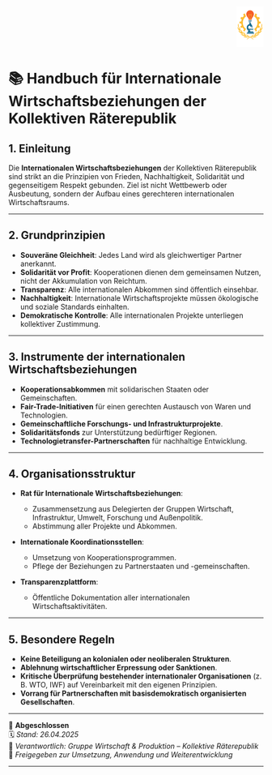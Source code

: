 <p align="right">
  <img src="https://raw.githubusercontent.com/hades-dux/Kollektive-Raeterepublik/main/Meta_und_Systemstruktur/logo_offiziell.png" alt="Logo der Kollektiven Räterepublik" height="80">
</p>

<!--
Autor: Fabio Weidner
Version: 1.0
Sektion: Wirtschaft & Produktion
Veröffentlichung: April 2025
-->

# 📚 Handbuch für Internationale Wirtschaftsbeziehungen der Kollektiven Räterepublik

## 1. Einleitung

Die **Internationalen Wirtschaftsbeziehungen** der Kollektiven Räterepublik sind strikt an die Prinzipien von Frieden, Nachhaltigkeit, Solidarität und gegenseitigem Respekt gebunden. Ziel ist nicht Wettbewerb oder Ausbeutung, sondern der Aufbau eines gerechteren internationalen Wirtschaftsraums.

---

## 2. Grundprinzipien

- **Souveräne Gleichheit**: Jedes Land wird als gleichwertiger Partner anerkannt.
- **Solidarität vor Profit**: Kooperationen dienen dem gemeinsamen Nutzen, nicht der Akkumulation von Reichtum.
- **Transparenz**: Alle internationalen Abkommen sind öffentlich einsehbar.
- **Nachhaltigkeit**: Internationale Wirtschaftsprojekte müssen ökologische und soziale Standards einhalten.
- **Demokratische Kontrolle**: Alle internationalen Projekte unterliegen kollektiver Zustimmung.

---

## 3. Instrumente der internationalen Wirtschaftsbeziehungen

- **Kooperationsabkommen** mit solidarischen Staaten oder Gemeinschaften.
- **Fair-Trade-Initiativen** für einen gerechten Austausch von Waren und Technologien.
- **Gemeinschaftliche Forschungs- und Infrastrukturprojekte**.
- **Solidaritätsfonds** zur Unterstützung bedürftiger Regionen.
- **Technologietransfer-Partnerschaften** für nachhaltige Entwicklung.

---

## 4. Organisationsstruktur

- **Rat für Internationale Wirtschaftsbeziehungen**:
  - Zusammensetzung aus Delegierten der Gruppen Wirtschaft, Infrastruktur, Umwelt, Forschung und Außenpolitik.
  - Abstimmung aller Projekte und Abkommen.

- **Internationale Koordinationsstellen**:
  - Umsetzung von Kooperationsprogrammen.
  - Pflege der Beziehungen zu Partnerstaaten und -gemeinschaften.

- **Transparenzplattform**:
  - Öffentliche Dokumentation aller internationalen Wirtschaftsaktivitäten.

---

## 5. Besondere Regeln

- **Keine Beteiligung an kolonialen oder neoliberalen Strukturen**.
- **Ablehnung wirtschaftlicher Erpressung oder Sanktionen**.
- **Kritische Überprüfung bestehender internationaler Organisationen** (z. B. WTO, IWF) auf Vereinbarkeit mit den eigenen Prinzipien.
- **Vorrang für Partnerschaften mit basisdemokratisch organisierten Gesellschaften**.

---

🔢 **Abgeschlossen**  
🗓️ *Stand: 26.04.2025*  
🏩 *Verantwortlich: Gruppe Wirtschaft & Produktion – Kollektive Räterepublik*  
🔐 *Freigegeben zur Umsetzung, Anwendung und Weiterentwicklung*

---

